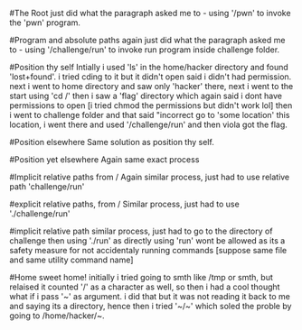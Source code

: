 #The Root
just did what the paragraph asked me to - using '/pwn' to invoke the 'pwn' program.

#Program and absolute paths
again just did what the paragraph asked me to - using '/challenge/run' to invoke run program inside challenge folder.

#Position thy self
Intially i used 'ls' in the home/hacker directory and found 'lost+found'. i tried cding to it but it didn't open said i didn't had permission. next i went to home directory and saw only 'hacker' there, next i went to the start using 'cd /' then i saw a 'flag' directory which again said i dont have permissions to open [i tried chmod the permissions but didn't work lol] then i went to challenge folder and that said "incorrect go to 'some location' this location, i went there and used '/challenge/run' and then viola got the flag.

#Position elsewhere
Same solution as position thy self.

#Position yet elsewhere
Again same exact process

#Implicit relative paths from /
Again similar process, just had to use relative path 'challenge/run'

#explicit relative paths, from /
Similar process, just had to use './challenge/run'

#implicit relative path
similar process, just had to go to the directory of challenge then using './run' as directly using 'run' wont be allowed as its a safety measure for not accidentaly running commands [suppose same file and same utility command name]

#Home sweet home!
initially i tried going to smth like /tmp or smth, but relaised it counted '/' as a character as well, so then i had a cool thought what if i pass '~' as argument. i did that but it was not reading it back to me and saying its a directory, hence then i tried '~/~' which soled the proble by going to /home/hacker/~.

